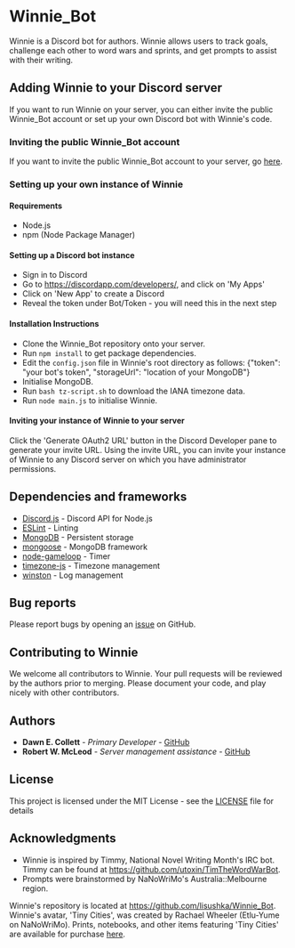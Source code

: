 
# Winnie_Bot

Winnie is a Discord bot for authors.  Winnie allows users to track goals, challenge each other to word wars and sprints, and get prompts to assist with their writing.

## Adding Winnie to your Discord server

If you want to run Winnie on your server, you can either invite the public Winnie_Bot account or set up your own Discord bot with Winnie's code.

### Inviting the public Winnie_Bot account

If you want to invite the public Winnie_Bot account to your server, go [here](https://discordapp.com/api/oauth2/authorize?client_id=386676183791829002&permissions=0&scope=bot).

### Setting up your own instance of Winnie

#### Requirements

* Node.js
* npm (Node Package Manager)

#### Setting up a Discord bot instance

* Sign in to Discord
* Go to https://discordapp.com/developers/, and click on 'My Apps'
* Click on 'New App' to create a Discord
* Reveal the token under Bot/Token - you will need this in the next step

#### Installation Instructions

* Clone the Winnie_Bot repository onto your server.
* Run `npm install` to get package dependencies.
* Edit the `config.json` file in Winnie's root directory as follows: {"token": "your bot's token", "storageUrl": "location of your MongoDB"}
* Initialise MongoDB.
* Run `bash tz-script.sh` to download the IANA timezone data.
* Run `node main.js` to initialise Winnie.

#### Inviting your instance of Winnie to your server

Click the 'Generate OAuth2 URL' button in the Discord Developer pane to generate your invite URL.  Using the invite URL, you can invite your instance of Winnie to any Discord server on which you have administrator permissions.

## Dependencies and frameworks

* [Discord.js](https://discord.js.org) - Discord API for Node.js
* [ESLint](https://eslint.org/) - Linting
* [MongoDB](https://www.mongodb.com/) - Persistent storage
* [mongoose](http://mongoosejs.com/) - MongoDB framework
* [node-gameloop](https://www.npmjs.com/package/node-gameloop) - Timer
* [timezone-js](https://www.npmjs.com/package/timezone-js) - Timezone management
* [winston](https://www.npmjs.com/package/winston) - Log management

## Bug reports

Please report bugs by opening an [issue](https://github.com/lisushka/Winnie_Bot/issues) on GitHub.

## Contributing to Winnie

We welcome all contributors to Winnie.  Your pull requests will be reviewed by the authors prior to merging.  Please document your code, and play nicely with other contributors.

## Authors

* **Dawn E. Collett** - *Primary Developer* - [GitHub](https://github.com/lisushka)
* **Robert W. McLeod** - *Server management assistance* - [GitHub](https://github.com/RobFaie)

## License

This project is licensed under the MIT License - see the [LICENSE](LICENSE) file for details

## Acknowledgments

* Winnie is inspired by Timmy, National Novel Writing Month's IRC bot.  Timmy can be found at https://github.com/utoxin/TimTheWordWarBot.
* Prompts were brainstormed by NaNoWriMo's Australia::Melbourne region.

Winnie's repository is located at https://github.com/lisushka/Winnie_Bot.
Winnie's avatar, 'Tiny Cities', was created by Rachael Wheeler (Etlu-Yume on NaNoWriMo).  Prints, notebooks, and other items featuring 'Tiny Cities' are available for purchase [here](https://www.redbubble.com/people/scorpiraw/works/33012468-tiny-cities).